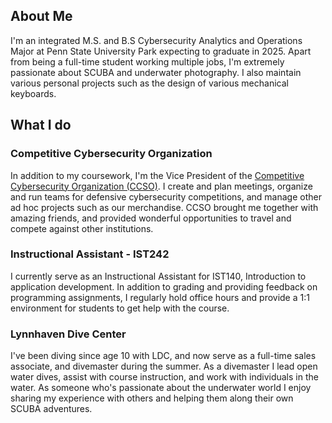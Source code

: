## About Me
I'm an integrated M.S. and B.S Cybersecurity Analytics and Operations Major at Penn State University Park expecting to graduate in 2025. Apart from being a full-time student working multiple jobs, I'm extremely passionate about SCUBA and underwater photography. I also maintain various personal projects such as the design of various mechanical keyboards.
## What I do
### Competitive Cybersecurity Organization
In addition to my coursework, I'm the Vice President of the [Competitive Cybersecurity Organization (CCSO)](https://ccso.psu.edu/). I create and plan meetings, organize and run teams for defensive cybersecurity competitions, and manage other ad hoc projects such as our merchandise. CCSO brought me together with amazing friends, and provided wonderful opportunities to travel and compete against other institutions.
### Instructional Assistant - IST242
I currently serve as an Instructional Assistant for IST140, Introduction to application development. In addition to grading and providing feedback on programming assignments, I regularly hold office hours and provide a 1:1 environment for students to get help with the course.
### Lynnhaven Dive Center
I've been diving since age 10 with LDC, and now serve as a full-time sales associate, and divemaster during the summer. As a divemaster I lead open water dives, assist with course instruction, and work with individuals in the water. As someone who's passionate about the underwater world I enjoy sharing my experience with others and helping them along their own SCUBA adventures.

